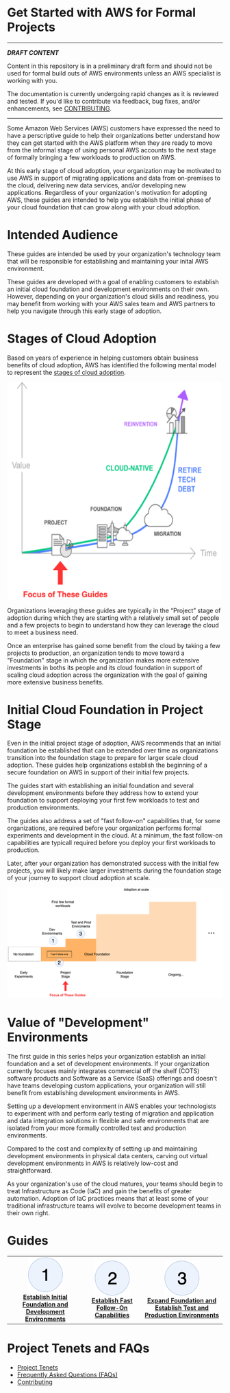 # Get Started with AWS for Formal Projects

---
***DRAFT CONTENT***

Content in this repository is in a preliminary draft form and should not be used for formal build outs of AWS environments unless an AWS specialist is working with you.  

The documentation is currently undergoing rapid changes as it is reviewed and tested. If you'd like to contribute via feedback, bug fixes, and/or enhancements, see [CONTRIBUTING](CONTRIBUTING.md).

---

Some Amazon Web Services (AWS) customers have expressed the need to have a perscriptive guide to help their organizations better understand how they can get started with the AWS platform when they are ready to move from the informal stage of using personal AWS accounts to the next stage of formally bringing a few workloads to production on AWS.

At this early stage of cloud adoption, your organization may be motivated to use AWS in support of migrating applications and data from on-premises to the cloud, delivering new data services, and/or developing new applications. Regardless of your organization's motivation for adopting AWS, these guides are intended to help you establish the initial phase of your cloud foundation that can grow along with your cloud adoption.

# Intended Audience

These guides are intended be used by your organization's technology team that will be responsible for establishing and maintaining your inital AWS environment.

These guides are developed with a goal of enabling customers to establish an initial cloud foundation and development environments on their own. However, depending on your organization's cloud skills and readiness, you may benefit from working with your AWS sales team and AWS partners to help you navigate through this early stage of adoption.

# Stages of Cloud Adoption

Based on years of experience in helping customers obtain business benefits of cloud adoption, AWS has identified the following mental model to represent the [stages of cloud adoption](https://aws.amazon.com/blogs/enterprise-strategy/the-journey-toward-cloud-first-the-stages-of-adoption/).  

<img src="images/cloud-adoption-framework.png" alt="Cloud Adoption Framework" width="500"/>

Organizations leveraging these guides are typically in the “Project” stage of adoption during which they are starting with a relatively small set of people and a few projects to begin to understand how they can leverage the cloud to meet a business need.

Once an enterprise has gained some benefit from the cloud by taking a few projects to production, an organization tends to move toward a "Foundation" stage in which the organization makes more extensive investments in boths its people and its cloud foundation in support of scaling cloud adoption across the organization with the goal of gaining more extensive business benefits. 

# Initial Cloud Foundation in Project Stage

Even in the initial project stage of adoption, AWS recommends that an initial foundation be established that can be extended over time as organizations transition into the foundation stage to prepare for larger scale cloud adoption. These guides help organizations establish the beginning of a secure foundation on AWS in support of their initial few projects.

The guides start with establishing an initial foundation and several development environments before they address how to extend your foundation to support deploying your first few workloads to test and production environments.  

The guides also address a set of "fast follow-on" capabilities that, for some organizations, are required before your organization performs formal experiments and development in the cloud. At a minimum, the fast follow-on capabilities are typicall required before you deploy your first workloads to production.

Later, after your organization has demonstrated success with the initial few projects, you will likely make larger investments during the foundation stage of your journey to support cloud adoption at scale.

<img src="images/foundation.png" alt="Cloud Foundation" width="900"/>

# Value of "Development" Environments

The first guide in this series helps your organization establish an initial foundation and a set of development environments. If your organization currently focuses mainly integrates commercial off the shelf (COTS) software products and Software as a Service (SaaS) offerings and doesn't have teams developing custom applications, your organization will still benefit from establishing development environments in AWS.

Setting up a development environment in AWS enables your technologists to experiment with and perform early testing of migration and application and data integration solutions in flexible and safe environments that are isolated from your more formally controlled test and production environments.

Compared to the cost and complexity of setting up and maintaining development environments in physical data centers, carving out virtual development environments in AWS is relatively low-cost and straightforward.

As your organization's use of the cloud matures, your teams should begin to treat Infrastructure as Code (IaC) and gain the benefits of greater automation. Adoption of IaC practices means that at least some of  your traditional infrastructure teams will evolve to become development teams in their own right.

# Guides

|     |     |     |
|:---:|:---:|:---:|
|<a href="1-dev-environments/README.md"><img src="images/number-1.png"/></a><br>**[Establish Initial Foundation and Development Environments](1-dev-environments/README.md)**|<a href="2-fast-follow-on/README.md"><img src="images/number-2.png"/></a><br>**[Establish Fast Follow-On Capabilities](2-fast-follow-on/README.md)**|<a href="3-test-production/README.md"><img src="images/number-3.png"/></a><br>**[Expand Foundation and Establish Test and Production Environments](3-test-production/README.md)**|

# Project Tenets and FAQs

* [Project Tenets](0-common/1-tenets.md)
* [Frequently Asked Questions (FAQs)](0-common/2-faq.md)
* [Contributing](CONTRIBUTING.md)
